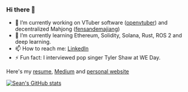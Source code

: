 ### Hi there 👋

-  🔭 I’m currently working on VTuber software ([openvtuber](https://github.com/virtuber/openvtuber)) and decentralized Mahjong ([fensandemajiang](https://github.com/fensandemajiang/fensandemajiang))
- 🌱 I’m currently learning Ethereum, Solidity, Solana, Rust, ROS 2 and deep learning.
- 📫 How to reach me: [LinkedIn](https://www.linkedin.com/in/seendsouza/)
- ⚡ Fun fact: I interviewed pop singer Tyler Shaw at WE Day.

Here's my [resume](https://storage.googleapis.com/seendsouza-bucket-0/sean-dsouza-resume.pdf), [Medium](https://medium.com/@seendsouza) and [personal website](https://seendsouza.github.io/)

[![Sean's GitHub stats](https://github-readme-stats.vercel.app/api?username=seendsouza&theme=vision-friendly-dark)](https://github.com/anuraghazra/github-readme-stats)
<!--
**seendsouza/seendsouza** is a ✨ _special_ ✨ repository because its `README.md` (this file) appears on your GitHub profile.

Here are some ideas to get you started:

- 🔭 I’m currently working on ...
- 🌱 I’m currently learning ...
- 👯 I’m looking to collaborate on ...
- 🤔 I’m looking for help with ...
- 💬 Ask me about ...
- 📫 How to reach me: ...
- 😄 Pronouns: ...
- ⚡ Fun fact: ...
-->
